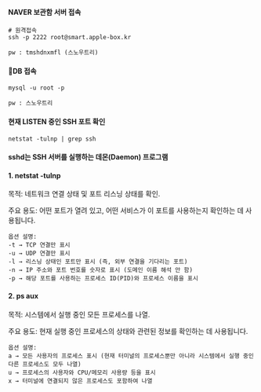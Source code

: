 #### NAVER 보관함 서버 접속
```
# 원격접속
ssh -p 2222 root@smart.apple-box.kr

pw : tmshdnxmfl (스노우트리)
```

#### DB 접속

```
mysql -u root -p

pw : 스노우트리
```

#### 현재 LISTEN 중인 SSH 포트 확인

```
netstat -tulnp | grep ssh
```

#### sshd는 SSH 서버를 실행하는 데몬(Daemon) 프로그램


#### 1. netstat -tulnp

목적: 네트워크 연결 상태 및 포트 리스닝 상태를 확인.

주요 용도: 어떤 포트가 열려 있고, 어떤 서비스가 이 포트를 사용하는지 확인하는 데 사용됩니다.

```
옵션 설명:
-t → TCP 연결만 표시
-u → UDP 연결만 표시
-l → 리스닝 상태인 포트만 표시 (즉, 외부 연결을 기다리는 포트)
-n → IP 주소와 포트 번호를 숫자로 표시 (도메인 이름 해석 안 함)
-p → 해당 포트를 사용하는 프로세스 ID(PID)와 프로세스 이름을 표시
```


#### 2. ps aux

목적: 시스템에서 실행 중인 모든 프로세스를 나열.

주요 용도: 현재 실행 중인 프로세스의 상태와 관련된 정보를 확인하는 데 사용됩니다.

```
옵션 설명:
a → 모든 사용자의 프로세스 표시 (현재 터미널의 프로세스뿐만 아니라 시스템에서 실행 중인 다른 프로세스도 모두 나열)
u → 프로세스의 사용자와 CPU/메모리 사용량 등을 표시
x → 터미널에 연결되지 않은 프로세스도 포함하여 나열
```



